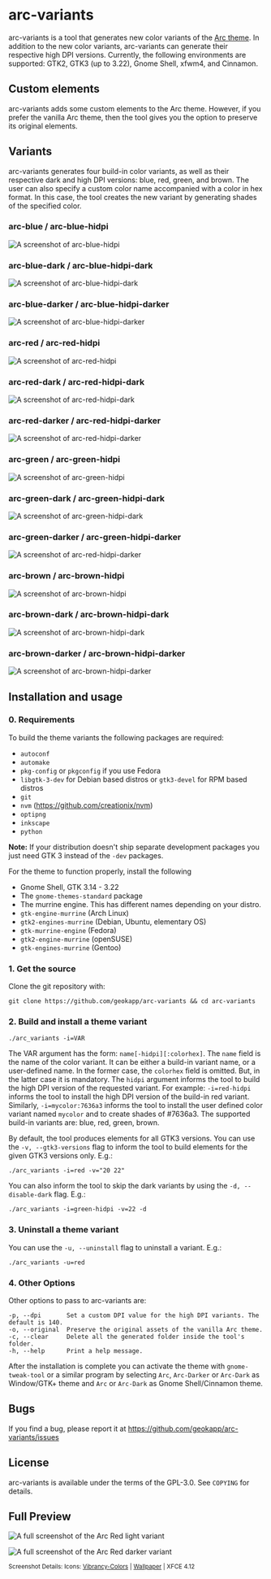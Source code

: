 # arc-variants

arc-variants is a tool that generates new color variants of the [Arc theme](https://github.com/horst3180/arc-theme). In addition to the new color variants, arc-variants can generate their respective high DPI versions. Currently, the following environments are supported: GTK2, GTK3 (up to 3.22), Gnome Shell, xfwm4, and Cinnamon.

## Custom elements

arc-variants adds some custom elements to the Arc theme. However, if you prefer the vanilla Arc theme, then the tool gives you the option to preserve its original elements.

## Variants 

arc-variants generates four build-in color variants, as well as their respective dark and high DPI versions: blue, red, green, and brown. 
The user can also specify a custom color name accompanied with a color in hex format. In this case, the tool creates the new variant by generating shades of the specified color.

### arc-blue / arc-blue-hidpi

![A screenshot of arc-blue-hidpi](https://raw.githubusercontent.com/geokapp/arc-variants/master/examples/blue-light.png)

### arc-blue-dark / arc-blue-hidpi-dark

![A screenshot of arc-blue-hidpi-dark](https://raw.githubusercontent.com/geokapp/arc-variants/master/examples/blue-dark.png)

### arc-blue-darker / arc-blue-hidpi-darker

![A screenshot of arc-blue-hidpi-darker](https://raw.githubusercontent.com/geokapp/arc-variants/master/examples/blue-darker.png)

### arc-red / arc-red-hidpi

![A screenshot of arc-red-hidpi](https://raw.githubusercontent.com/geokapp/arc-variants/master/examples/red-light.png)

### arc-red-dark / arc-red-hidpi-dark

![A screenshot of arc-red-hidpi-dark](https://raw.githubusercontent.com/geokapp/arc-variants/master/examples/red-dark.png)

### arc-red-darker / arc-red-hidpi-darker

![A screenshot of arc-red-hidpi-darker](https://raw.githubusercontent.com/geokapp/arc-variants/master/examples/red-darker.png)

### arc-green / arc-green-hidpi

![A screenshot of arc-green-hidpi](https://raw.githubusercontent.com/geokapp/arc-variants/master/examples/green-light.png)

### arc-green-dark / arc-green-hidpi-dark

![A screenshot of arc-green-hidpi-dark](https://raw.githubusercontent.com/geokapp/arc-variants/master/examples/green-dark.png)

### arc-green-darker / arc-green-hidpi-darker

![A screenshot of arc-red-hidpi-darker](https://raw.githubusercontent.com/geokapp/arc-variants/master/examples/green-darker.png)

### arc-brown / arc-brown-hidpi

![A screenshot of arc-brown-hidpi](https://raw.githubusercontent.com/geokapp/arc-variants/master/examples/brown-light.png)

### arc-brown-dark / arc-brown-hidpi-dark

![A screenshot of arc-brown-hidpi-dark](https://raw.githubusercontent.com/geokapp/arc-variants/master/examples/brown-dark.png)

### arc-brown-darker / arc-brown-hidpi-darker

![A screenshot of arc-brown-hidpi-darker](https://raw.githubusercontent.com/geokapp/arc-variants/master/examples/brown-darker.png)

## Installation and usage

### 0. Requirements

To build the theme variants the following packages are required: 
* `autoconf`
* `automake`
* `pkg-config` or `pkgconfig` if you use Fedora
* `libgtk-3-dev` for Debian based distros or `gtk3-devel` for RPM based distros
* `git` 
* `nvm` (https://github.com/creationix/nvm)
* `optipng`
* `inkscape`
* `python`

**Note:** If your distribution doesn't ship separate development packages you just need GTK 3 instead of the `-dev` packages.

For the theme to function properly, install the following
* Gnome Shell, GTK 3.14 - 3.22
* The `gnome-themes-standard` package
* The murrine engine. This has different names depending on your distro.
* `gtk-engine-murrine` (Arch Linux)
* `gtk2-engines-murrine` (Debian, Ubuntu, elementary OS)
* `gtk-murrine-engine` (Fedora)
* `gtk2-engine-murrine` (openSUSE)
* `gtk-engines-murrine` (Gentoo)

### 1. Get the source

Clone the git repository with:

    git clone https://github.com/geokapp/arc-variants && cd arc-variants

### 2. Build and install a theme variant

    ./arc_variants -i=VAR

The VAR argument has the  form: `name[-hidpi][:colorhex]`. The `name` field is the name of the color variant. It can be either a build-in variant name, or a user-defined name. In the former case, the `colorhex` field is omitted. But, in the latter case it is mandatory. The `hidpi` argument informs the tool to build the high DPI version of the requested variant. For example: `-i=red-hidpi` informs the tool to install the high DPI version of the build-in red variant. Similarly, `-i=mycolor:7636a3` informs the tool to install the user defined color variant named `mycolor` and to create shades of #7636a3. The supported build-in variants are: blue, red, green, brown.

By default, the tool produces elements for all GTK3 versions. You can use the `-v, --gtk3-versions` flag to inform the tool to build elements for the given GTK3 versions only. E.g.: 

    ./arc_variants -i=red -v="20 22"

You can also inform the tool to skip the dark variants by using the `-d, --disable-dark` flag. E.g.:   

    ./arc_variants -i=green-hidpi -v=22 -d

### 3. Uninstall a theme variant

You can use the `-u, --uninstall` flag to uninstall a variant. E.g.:

    ./arc_variants -u=red

### 4. Other Options

Other options to pass to arc-variants are:

    -p, --dpi       Set a custom DPI value for the high DPI variants. The default is 140. 
    -o, --original  Preserve the original assets of the vanilla Arc theme.
    -c, --clear     Delete all the generated folder inside the tool's folder.
    -h, --help      Print a help message.

After the installation is complete you can activate the theme with `gnome-tweak-tool` or a similar program by selecting `Arc`, `Arc-Darker` or `Arc-Dark` as Window/GTK+ theme and `Arc` or `Arc-Dark` as Gnome Shell/Cinnamon theme.

## Bugs
If you find a bug, please report it at https://github.com/geokapp/arc-variants/issues

## License
arc-variants is available under the terms of the GPL-3.0. See `COPYING` for details.

## Full Preview

![A full screenshot of the Arc Red light variant](http://i.imgur.com/t7V3P1M.png)

![A full screenshot of the Arc Red darker variant](http://i.imgur.com/BGLiWLf.png)

<sub>Screenshot Details: Icons: [Vibrancy-Colors](http://www.ravefinity.com/p/vibrancy-colors-gtk-icon-theme.html) | [Wallpaper](http://i.imgur.com/dc8cIit.jpg) | XFCE 4.12 </sub>
